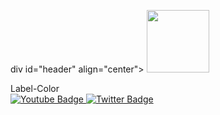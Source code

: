 div id="header" align="center">
  <img src="https://gifyu.com/image/SEldG" width="100"/>
</div>
Label-Color
<div id="badges">
<a href="youtube.com/@okls">
    <img src="https://img.shields.io/badge/YouTube-red?style=for-the-badge&logo=youtube&logoColor=white" alt="Youtube Badge"/>
  </a>
  <a href="https://twitter.com/offsecs?s=20&t=FwazwtMdYz3WRuLtpK7NJg">
    <img src="https://img.shields.io/badge/Twitter-blue?style=for-the-badge&logo=twitter&logoColor=white" alt="Twitter Badge"/>
  </a>
</div>
